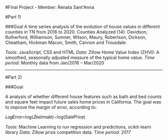 #Final Project - Member: Renata Sant'Anna

#Part 1)

###Goal
A time series analysis of the evolution of house values in different counties in TN from 2016 to 2020. Counties Analyzed (14): 
Davidson, Rutherford, Williamson, Sumner, Wilson, Maury, Robertson, Dickson, Cheatham, Hickman Macon, Smith, Cannon and Trousdale. 

*Tools:* JavaScript, CSS and HTML 
*Data:* Zillow Home Value Index (ZHVI): A smoothed, seasonally adjusted measure of the typical home value.
*Time period:* Monthly data from Jan/2016 – Mar/2020

----------------------------------------------------------------------------------------------------------------------
#Part 2)

###Goal

A analysis of whether different house features such as bath and bed counts and square feet impact future sales home prices in California. The goal was to improve the margin of error, according to:

𝐿𝑜𝑔𝐸𝑟𝑟𝑜𝑟=log⁡(𝑍𝑒𝑠𝑡𝑖𝑚𝑎𝑡𝑒)−log⁡(𝑆𝑎𝑙𝑒𝑃𝑟𝑖𝑐𝑒)

*Tools:* Machine Learning to run regression and predictions, scikit-learn library 
*Data:* Zillow prize competition data.
*Time period:* 2017




